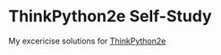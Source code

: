 # ThinkPython2e Self-Study
My excericise solutions for [ThinkPython2e](http://greenteapress.com/thinkpython2/html/index.html)
